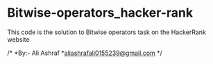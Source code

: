 # Bitwise-operators_hacker-rank
This code is the solution to Bitwise operators task on the  HackerRank website

/*
*By:- Ali Ashraf
*aliashrafali0155239@gmail.com
*/
